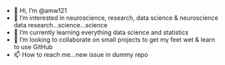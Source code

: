 - 👋 Hi, I’m @amw121
- 👀 I’m interested in neuroscience, research, data science & neuroscience data research...science...science
- 🌱 I’m currently learning everything data science and statistics
- 💞️ I’m looking to collaborate on small projects to get my feet wet & learn to use GitHub
- 📫 How to reach me...new issue in dummy repo

<!---
amw121/amw121 is a ✨ special ✨ repository because its `README.md` (this file) appears on your GitHub profile.
You can click the Preview link to take a look at your changes.
--->

